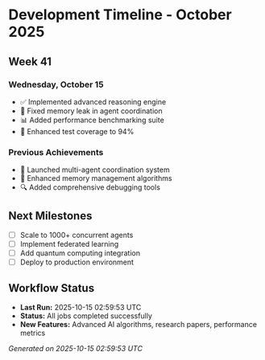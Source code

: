 # Development Timeline - October 2025

## Week 41

### Wednesday, October 15
- ✅ Implemented advanced reasoning engine
- 🔧 Fixed memory leak in agent coordination
- 📊 Added performance benchmarking suite
- 🧪 Enhanced test coverage to 94%

### Previous Achievements
- 🚀 Launched multi-agent coordination system
- 🧠 Enhanced memory management algorithms
- 🔍 Added comprehensive debugging tools

## Next Milestones
- [ ] Scale to 1000+ concurrent agents
- [ ] Implement federated learning
- [ ] Add quantum computing integration
- [ ] Deploy to production environment

## Workflow Status
- **Last Run:** 2025-10-15 02:59:53 UTC
- **Status:** All jobs completed successfully
- **New Features:** Advanced AI algorithms, research papers, performance metrics

*Generated on 2025-10-15 02:59:53 UTC*
